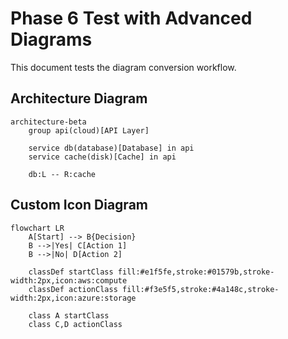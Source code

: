 # Phase 6 Test with Advanced Diagrams

This document tests the diagram conversion workflow.

## Architecture Diagram

```mermaid
architecture-beta
    group api(cloud)[API Layer]
    
    service db(database)[Database] in api
    service cache(disk)[Cache] in api
    
    db:L -- R:cache
```

## Custom Icon Diagram

```mermaid
flowchart LR
    A[Start] --> B{Decision}
    B -->|Yes| C[Action 1]
    B -->|No| D[Action 2]
    
    classDef startClass fill:#e1f5fe,stroke:#01579b,stroke-width:2px,icon:aws:compute
    classDef actionClass fill:#f3e5f5,stroke:#4a148c,stroke-width:2px,icon:azure:storage
    
    class A startClass
    class C,D actionClass
```